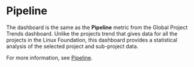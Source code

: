 # Pipeline

The dashboard is the same as the **Pipeline** metric from the Global Project Trends dashboard. Unlike the projects trend that gives data for all the projects in the Linux Foundation, this dashboard provides a statistical analysis of the selected project and sub-project data.

For more information, see [Pipeline](../../../project-trends/pipeline.md).
